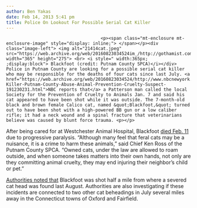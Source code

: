 ```yaml
---
author: Ben Yakas
date: Feb 14, 2013 5:41 pm
title: Police On Lookout For Possible Serial Cat Killer
---
```


	
										<p><span class="mt-enclosure mt-enclosure-image" style="display: inline;"> </span></p><div class="image-left"> <img alt="21414cat.jpeg" src="https://web.archive.org/web/20160823034524im_/http://gothamist.com/attachments/byakas/21414cat.jpeg" width="365" height="275"> <br> <i style=" width:365px; ;display:block"> Blackfoot (credit: Putnam County SPCA)</i></div> Police in Putnam County are looking for a possible serial cat killer who may be responsible for the deaths of four cats since last July. <a href="https://web.archive.org/web/20160823034524/http://www.nbcnewyork.com/news/local/Cat-Killer-Putnam-County-Abuse-Animal-Prevention-Cruelty-Suspect-191230231.html">NBC reports that</a> a Patterson man called the local Society for the Prevention of Cruelty to Animals Jan. 7 and said his cat appeared to have been shot while it was outside. The 7-month-old black and brown female Calico cat, named &quot;Blackfoot,&quot; turned out to have been shot with a high-powered BB gun or a low caliber rifle; it had a neck wound and a spinal fracture that veterinarians believe was caused by blunt force trauma. <p></p>

<p>After being cared for at Westchester Animal Hospital, Blackfoot <a href="https://web.archive.org/web/20160823034524/http://newyork.cbslocal.com/2013/02/14/putnam-county-spca-hunts-whoever-shot-cat-to-death/">died Feb. 11</a> due to progressive paralysis. &#x201C;Although many feel that feral cats may be a nuisance, it is a crime to harm these animals,&#x201D; said Chief Ken Ross of the Putnam County SPCA. &#x201C;Owned cats, under the law are allowed to roam outside, and when someone takes matters into their own hands, not only are they committing animal cruelty, they may end injuring their neighbor&#x2019;s child or pet.&#x201D;</p>

<p><a href="https://web.archive.org/web/20160823034524/http://www.lohud.com/article/20130214/NEWS04/302140044/Cat-shot-Putnam-dies-injuries-police-investigate">Authorities noted that</a> Blackfoot was shot half a mile from where a severed cat head was found last August. Authorities are also investigating if these incidents are connected to two other cat beheadings in July several miles away in the Connecticut towns of Oxford and Fairfield.</p>					
										
									
				